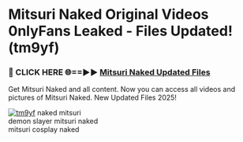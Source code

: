# Mitsuri Naked Original Videos 0nlyFans Leaked - Files Updated! (tm9yf)

<h3>🔴 CLICK HERE 🌐==►► <a href="https://tinyurl.com/yckcrads" rel="nofollow">Mitsuri Naked Updated Files</a></h3>

Get Mitsuri Naked and all content. Now you can access all videos and pictures of Mitsuri Naked. New Updated Files 2025!

[![tm9yf](https://i.imgur.com/hpKpOFt.gif)](https://tinyurl.com/yckcrads)
naked mitsuri<br>
demon slayer mitsuri naked<br>
mitsuri cosplay naked